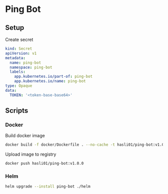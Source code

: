 # Ping Bot

## Setup

Create secret 

```yaml
kind: Secret
apiVersion: v1
metadata:
  name: ping-bot
  namespace: ping-bot
  labels:
    app.kubernetes.io/part-of: ping-bot
    app.kubernetes.io/name: ping-bot
type: Opaque
data:
  TOKEN: '<token-base-base64>'
```

## Scripts

### Docker

Build docker image

```bash
docker build -f docker/Dockerfile . --no-cache -t hasli01/ping-bot:v1.0.0
```

Upload image to registry

```bash
docker push hasli01/ping-bot:v1.0.0
```

### Helm

```bash
helm upgrade --install ping-bot ./helm
```
